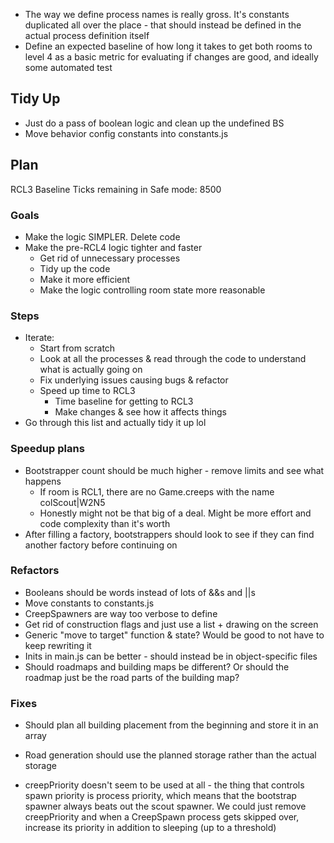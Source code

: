 - The way we define process names is really gross.  It's constants duplicated all over the place - that should instead be defined in the actual process definition itself
- Define an expected baseline of how long it takes to get both rooms to level 4 as a basic metric for evaluating if changes are good, and ideally some automated test


## Tidy Up
- Just do a pass of boolean logic and clean up the undefined BS
- Move behavior config constants into constants.js

## Plan
RCL3 Baseline Ticks remaining in Safe mode: 8500


### Goals
- Make the logic SIMPLER.  Delete code
- Make the pre-RCL4 logic tighter and faster
    - Get rid of unnecessary processes
    - Tidy up the code
    - Make it more efficient
    - Make the logic controlling room state more reasonable

### Steps
- Iterate:
    - Start from scratch
    - Look at all the processes & read through the code to understand what is actually going on
    - Fix underlying issues causing bugs & refactor
    - Speed up time to RCL3
        - Time baseline for getting to RCL3
        - Make changes & see how it affects things
- Go through this list and actually tidy it up lol

### Speedup plans
- Bootstrapper count should be much higher - remove limits and see what happens
    - If room is RCL1, there are no Game.creeps with the name colScout|W2N5
    - Honestly might not be that big of a deal.  Might be more effort and code complexity than it's worth
- After filling a factory, bootstrappers should look to see if they can find another factory before continuing on

### Refactors
- Booleans should be words instead of lots of &&s and ||s
- Move constants to constants.js
- CreepSpawners are way too verbose to define
- Get rid of construction flags and just use a list + drawing on the screen
- Generic "move to target" function & state?  Would be good to not have to keep rewriting it
- Inits in main.js can be better - should instead be in object-specific files
- Should roadmaps and building maps be different?  Or should the roadmap just be the road parts of the building map?

### Fixes
- Should plan all building placement from the beginning and store it in an array
- Road generation should use the planned storage rather than the actual storage

- creepPriority doesn't seem to be used at all - the thing that controls spawn priority is process priority, which means that the bootstrap spawner always beats out the scout spawner.  We could just remove creepPriority and when a CreepSpawn process gets skipped over, increase its priority in addition to sleeping (up to a threshold)